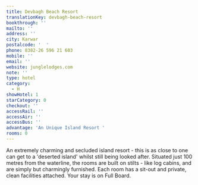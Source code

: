 ```yaml
---
title: Devbagh Beach Resort
translationKey: devbagh-beach-resort
bookthrough: ''
mailto: ''
address: ''
city: Karwar
postalcode: '  '
phone: 8382-26 596 21 603
mobile: ''
email: ''
website: junglelodges.com
note: ''
type: hotel
category:
  - H
showHotel: 1
starCategory: 0
checkout: ''
accessRail: ''
accessAir: ''
accessBus: ''
advantage: 'An Unique Island Resort '
rooms: 0
---
```

An extremely charming and secluded island resort - this is as close to one can get to a 'deserted island' whilst still being looked after. Situated just 100 metres from the waterline, the rooms are built on stilts - like log cabins, and are simply but charmingly furnished. Each room has a sit-out and private, clean facilities attached. Your stay is on Full Board.